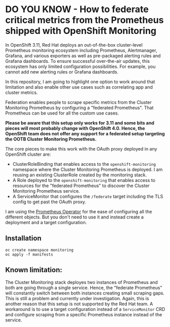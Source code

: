 # DO YOU KNOW - How to federate critical metrics from the Prometheus shipped with OpenShift Monitoring

In OpenShift 3.11, Red Hat deploys an out-of-the-box cluster-level Prometheus monitoring ecosystem including Prometheus, Alertmanager, Grafana, 
and various exporters as well as pre-packaged alerting rules and Grafana dashboards. To ensure successful over-the-air updates, this ecosystem
has only limited configuration possibilities. For example, you cannot add new alerting rules or Grafana dashboards.

In this repository, I am going to highlight one option to work around that limitation and also enable other use cases such as correlating app
and cluster metrics.

Federation enables people to scrape specific metrics from the Cluster Monitoring Prometheus by configuring a "federated Prometheus". That 
Prometheus can be used for all the custom use cases.

**Please be aware that this setup only works for 3.11 and some bits and pieces will most probably change with OpenShift 4.0. Hence, the OpenShift team does not offer any support for a federated setup targeting the OOTB Cluster Monitoring Prometheus.**

The core pieces to make this work with the OAuth proxy deployed in any OpenShift cluster are:
* ClusterRoleBinding that enables access to the `openshift-monitoring` namespace where the Cluster Monitoring Prometheus is deployed. I am reusing an existing ClusterRole created by the monitoring stack.
* A Role deployed to the `openshift-monitoring` that enables access to resources for the "federated Prometheus" to discover the Cluster Monitoring Prometheus service.
* A ServiceMonitor that configures the `/federate` target including the TLS config to get past the OAuth proxy.

I am using the [Prometheus Operator](https://github.com/coreos/prometheus-operator) for the ease of configuring all the different objects. But you don't need to use it and instead create a deployment and a target configuration.

## Installation

```
oc create namespace monitoring
oc apply -f manifests
```

## Known limitation:

The Cluster Monitoring stack deployes two instances of Prometheus and both are going through a single service. Hence, the "federate Prometheus" will constantly switch between both instances creating small scraping gaps. This is still a problem and currently under investigation. Again, this is another reason that this setup is not supported by the Red Hat team. A workaround is to use a target configuration instead of a `ServiceMonitor` CRD and configure scraping from a specific Prometheus instance instead of the service.